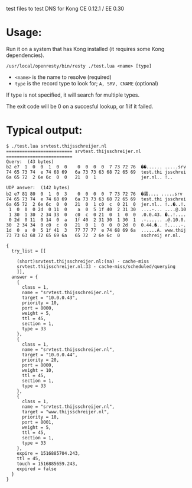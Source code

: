 test files to test DNS for Kong CE 0.12.1 / EE 0.30


Usage:
======

Run it on a system that has Kong installed (it requires some Kong dependencies).

```
/usr/local/openresty/bin/resty ./test.lua <name> [type]
```

- `<name>` is the name to resolve (required)
- `type` is the record type to look for; `A, SRV, CNAME` (optional)

If type is not specified, it will search for multiple types.

The exit code will be 0 on a succesful lookup, or 1 if it failed.

Typical output:
===============
```
$ ./test.lua srvtest.thijsschreijer.nl
========================= srvtest.thijsschreijer.nl =========================
Query:  (43 bytes)
b2 e7  1  0  0  1  0  0    0  0  0  0  7 73 72 76  ��...... .....srv
74 65 73 74  e 74 68 69   6a 73 73 63 68 72 65 69  test.thi jsschrei
6a 65 72  2 6e 6c  0  0   21  0  1                 jer.nl.. !..

UDP answer:  (142 bytes)
b2 e7 81 80  0  1  0  3    0  0  0  0  7 73 72 76  �灀.... .....srv
74 65 73 74  e 74 68 69   6a 73 73 63 68 72 65 69  test.thi jsschrei
6a 65 72  2 6e 6c  0  0   21  0  1 c0  c  0 21  0  jer.nl.. !..�..!.
 1  0  0  0 2d  0 11  0    a  0  5 1f 40  2 31 30  ....-... ....@.10
 1 30  1 30  2 34 33  0   c0  c  0 21  0  1  0  0  .0.0.43. �..!....
 0 2d  0 11  0 14  0  a   1f 40  2 31 30  1 30  1  .-...... .@.10.0.
30  2 34 34  0 c0  c  0   21  0  1  0  0  0 2d  0  0.44.�.. !.....-.
1d  0  a  0  5 1f 41  3   77 77 77  e 74 68 69 6a  ......A. www.thij
73 73 63 68 72 65 69 6a   65 72  2 6e 6c  0        sschreij er.nl.

{
  try_list = [[

	(short)srvtest.thijsschreijer.nl:(na) - cache-miss
	srvtest.thijsschreijer.nl:33 - cache-miss/scheduled/querying
	]],
  answer = {
    {
      class = 1,
      name = "srvtest.thijsschreijer.nl",
      target = "10.0.0.43",
      priority = 10,
      port = 8000,
      weight = 5,
      ttl = 45,
      section = 1,
      type = 33
    },
    {
      class = 1,
      name = "srvtest.thijsschreijer.nl",
      target = "10.0.0.44",
      priority = 20,
      port = 8000,
      weight = 10,
      ttl = 45,
      section = 1,
      type = 33
    },
    {
      class = 1,
      name = "srvtest.thijsschreijer.nl",
      target = "www.thijsschreijer.nl",
      priority = 10,
      port = 8001,
      weight = 5,
      ttl = 45,
      section = 1,
      type = 33
    },
    expire = 1516885704.243,
    ttl = 45,
    touch = 1516885659.243,
    expired = false
  }
}
```